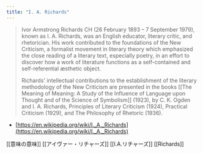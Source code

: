 ```yaml
---
title: "I. A. Richards"
---
```


> Ivor Armstrong Richards CH (26 February 1893 – 7 September 1979), known as I. A. Richards, was an English educator, literary critic, and rhetorician. His work contributed to the foundations of the New Criticism, a formalist movement in literary theory which emphasized the close reading of a literary text, especially poetry, in an effort to discover how a work of literature functions as a self-contained and self-referential æsthetic object.
>
>  Richards' intellectual contributions to the establishment of the literary methodology of the New Criticism are presented in the books [[The Meaning of Meaning: A Study of the Influence of Language upon Thought and of the Science of Symbolism]] (1923), by C. K. Ogden and I. A. Richards, Principles of Literary Criticism (1924), Practical Criticism (1929), and The Philosophy of Rhetoric (1936).
- [https://en.wikipedia.org/wiki/I._A._Richards](https://en.wikipedia.org/wiki/I._A._Richards)

[[意味の意味]]
[[アイヴァー・リチャーズ]]
[[I.A.リチャーズ]]
[[Richards]]
